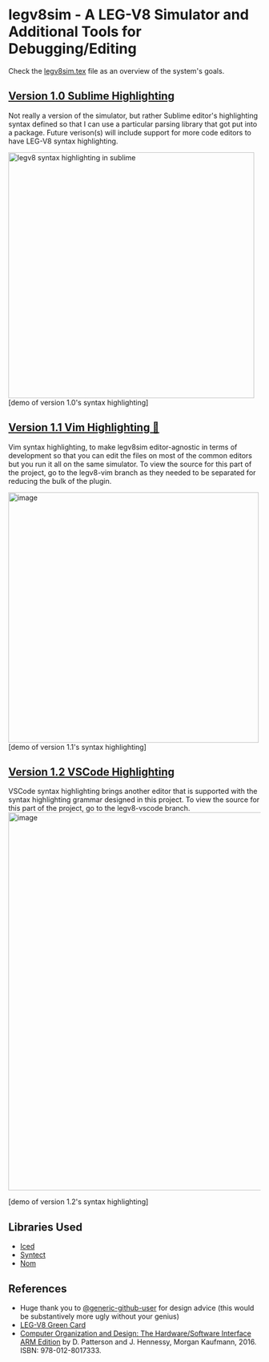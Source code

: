 # legv8sim - A LEG-V8 Simulator and Additional Tools for Debugging/Editing 

Check the [legv8sim.tex](https://github.com/anvitha305/legv8sim/blob/master/legv8sim.tex) file as an overview of the system's goals.

## [Version 1.0 Sublime Highlighting](https://github.com/anvitha305/legv8sim/releases/tag/sublime)
Not really a version of the simulator, but rather Sublime editor's highlighting syntax defined so that I can use a particular parsing library that got put into a package. Future verison(s) will include support for more code editors to have LEG-V8 syntax highlighting.

<img width="491" alt="legv8 syntax highlighting in sublime" src="https://user-images.githubusercontent.com/44482134/213086258-32fa6c3a-bd7b-419b-a254-2064baf17c8c.png">
[demo of version 1.0's syntax highlighting]

## [Version 1.1 Vim Highlighting 🥰](https://github.com/anvitha305/legv8sim/releases/tag/vim)
Vim syntax highlighting, to make legv8sim editor-agnostic in terms of development so that you can edit the files on most of the common editors but you run it all on the same simulator. To view the source for this part of the project, go to the legv8-vim branch as they needed to be separated for reducing the bulk of the plugin.

<img width="500" alt="image" src="https://user-images.githubusercontent.com/44482134/221989709-90eac815-2d9b-4449-98f2-c82d98d3bc87.png">
[demo of version 1.1's syntax highlighting]

## [Version 1.2 VSCode Highlighting](https://github.com/anvitha305/legv8sim/releases/tag/vs-code)
VSCode syntax highlighting brings another editor that is supported with the syntax highlighting grammar designed in this project. To view the source for this part of the project, go to the legv8-vscode branch.
<img width="755" alt="image" src="https://user-images.githubusercontent.com/44482134/221992519-c1748e6d-5b3b-4a74-8752-bb2cf95d8b55.png">

[demo of version 1.2's syntax highlighting]

## Libraries Used
- [Iced](https://iced.rs/)
- [Syntect](https://github.com/trishume/syntect)
- [Nom](https://github.com/rust-bakery/nom)

## References
- Huge thank you to [@generic-github-user](https://github.com/generic-github-user) for design advice (this would be substantively more ugly without your genius)
- [LEG-V8 Green Card](https://montcs.bloomu.edu/Information/ARMv8/legv8-green-card.compressed.pdf)
- [Computer Organization and Design: The Hardware/Software Interface ARM Edition](https://g.co/kgs/8cbQrC) by D. Patterson and J. Hennessy, Morgan Kaufmann, 2016. ISBN: 978-012-8017333.
